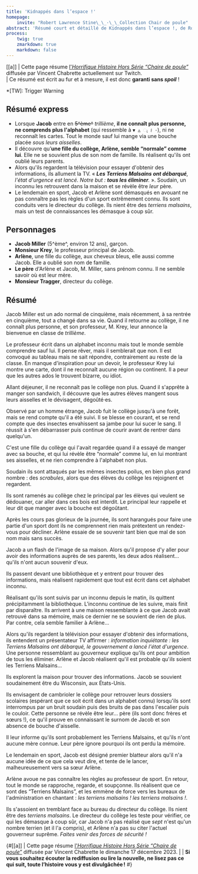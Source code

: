 ```yaml
---
title: 'Kidnappés dans l’espace !'
homepage:
    invite: "Robert Lawrence Stine\_\_·\_\_Collection Chair de poule"
abstract: 'Résumé court et détaillé de Kidnappés dans l’espace !, de Robert Lawrence Stine dans la collection Chair de Poule !'
process:
    twig: true
    zmarkdown: true
    markdown: false
---
```


[[a]]
| Cette page résume [l'_Horrifique Histoire Hors Série “Chaire de poule”_](https://www.twitch.tv/vchabrette) diffusée par Vincent Chabrette actuellement sur Twitch.  
| Ce résumé est écrit au fur et à mesure, il est donc **garanti sans _spoil_** !

*[TW]: Trigger Warning

## Résumé express

- Lorsque **Jacob** entre en ~~5^ème^~~ _trillième_, **il ne connaît plus personne, ne comprends plus l'alphabet** (qui ressemble à `▼ ◬ ැ ⌇ ·`), ni ne reconnaît les cartes. Tout le monde sauf lui mange via une bouche placée _sous leurs aisselles_.
- Il découvre qu’**une fille du collège, Arlène, semble “normale” comme lui**. Elle ne se souvient plus de son nom de famille. Ils réalisent qu'ils ont oublié leurs parents.
- Alors qu'ils regardent la télévision pour essayer d'obtenir des informations, ils allument la TV. « _**Les Terriens Malsains ont débarqué**, l'état d'urgence est lancé. Notre but : **tous les éliminer**._ ». Soudain, un inconnu les retrouvent dans la maison et se révèle être _leur_ père.
- Le lendemain en sport, Jacob et Arlène sont démasqués en avouant ne pas connaître pas les règles d'un sport extrêmement connu. Ils sont conduits vers le directeur du collège. Ils nient être des _terriens malsains_, mais un test de connaissances les démasque à coup sûr.


## Personnages

- **Jacob Miller** (5^ème^, environ 12 ans), garçon.
- **Monsieur Krey**, le professeur principal de Jacob.
- **Arlène**, une fille du collège, aux cheveux bleus, elle aussi comme Jacob. Elle a oublié son nom de famille.
- **Le père** d'Arlène et Jacob, M. Miller, sans prénom connu. Il ne semble savoir où est leur mère.
- **Monsieur Tragger**, directeur du collège.


## Résumé

Jacob Miller est un ado normal de cinquième, mais récemment, à sa rentrée en cinquième, tout a changé dans sa vie. Quand il retourne au collège, il ne connaît plus personne, et son professeur, M. Krey, leur annonce la bienvenue en classe de _trillième_.

Le professeur écrit dans un alphabet inconnu mais tout le monde semble comprendre sauf lui. Il pense rêver, mais il semblerait que non. Il est convoqué au tableau mais ne sait répondre, contrairement au reste de la classe. En manque d'inspiration pour un devoir, le professeur Krey lui montre une carte, dont il ne reconnaît aucune région ou continent. Il a peur que les autres ados le trouvent bizarre, ou idiot.

Allant déjeuner, il ne reconnaît pas le collège non plus. Quand il s'apprête à manger son sandwich, il découvre que les autres élèves mangent sous leurs aisselles et le dévisagent, dégoûté·es.

Observé par un homme étrange, Jacob fuit le collège jusqu'à une forêt, mais se rend compte qu'il a été suivi. Il se blesse en courant, et se rend compte que des insectes envahissent sa jambe pour lui sucer le sang. Il réussit à s'en débarrasser puis continue de courir avant de rentrer dans quelqu'un.

C'est une fille du collège qui l'avait regardée quand il a essayé de manger avec sa bouche, et qui lui révèle être “normale” comme lui, en lui montrant ses aisselles, et ne rien comprendre à l'alphabet non plus.

Soudain ils sont attaqués par les mêmes insectes poilus, en bien plus grand nombre : des _scrabules_, alors que des élèves du collège les rejoignent et regardent.

Ils sont ramenés au collège chez le principal par les élèves qui veulent se dédouaner, car aller dans ces bois est interdit. Le principal leur rappelle et leur dit que manger avec la bouche est dégoûtant.

Après les cours pas glorieux de la journée, ils sont harangués pour faire une partie d'un sport dont ils ne comprennent rien mais prétextent un rendez-vous pour décliner. Arlène essaie de se souvenir tant bien que mal de son nom mais sans succès.

Jacob a un flash de l'image de sa maison. Alors qu'il propose d'y aller pour avoir des informations auprès de ses parents, les deux ados réalisent… qu'ils n'ont aucun souvenir d'eux.

Ils passent devant une bibliothèque et y entrent pour trouver des informations, mais réalisent rapidement que tout est écrit dans cet alphabet inconnu.

Réalisant qu'ils sont suivis par un inconnu depuis le matin, ils quittent précipitamment la bibliothèque. L'inconnu continue de les suivre, mais finit par disparaître. Ils arrivent à une maison ressemblante à ce que Jacob avait retrouvé dans sa mémoire, mais ce dernier ne se souvient de rien de plus. Par contre, cela semble familier à Arlène…

Alors qu'ils regardent la télévision pour essayer d'obtenir des informations, ils entendent un présentateur TV affirmer : _information inquiétante : les Terriens Malsains ont débarqué, le gouvernement a lancé l'état d'urgence_. Une personne ressemblant au gouverneur explique qu'ils ont pour ambition de tous les éliminer. Arlène et Jacob réalisent qu'il est probable qu'_ils_ soient les Terriens Malsains…

Ils explorent la maison pour trouver des informations. Jacob se souvient soudainement être du Wisconsin, aux États-Unis.

Ils envisagent de cambrioler le collège pour retrouver leurs dossiers scolaires (espérant que ce soit écrit dans un alphabet connu) lorsqu'ils sont interrompus par un bruit soudain puis des bruits de pas dans l'escalier puis le couloir. Cette personne se révèle être leur… père (ils sont donc frères et sœurs !), ce qu'il prouve en connaissant le surnom de Jacob et son absence de bouche d'aisselle.

Il leur informe qu'ils sont probablement les Terriens Malsains, et qu'ils n'ont aucune mère connue. Leur père ignore pourquoi ils ont perdu la mémoire.

Le lendemain en sport, Jacob est désigné premier blatteur alors qu'il n'a aucune idée de ce que cela veut dire, et tente de le lancer, malheureusement vers sa sœur Arlène.

Arlène avoue ne pas connaître les règles au professeur de sport. En retour, tout le monde se rapproche, regarde, et soupçonne. Ils réalisent que ce sont des “Terriens Malsains”, et les emmène de force vers les bureaux de l'administration en chantant : _les terriens malsains ! les terriens malsains !_.

Ils s'assoient en tremblant face au bureau du directeur du collège. Ils nient être des _terriens malsains_. Le directeur du collège les teste pour vérifier, ce qui les démasque à coup sûr, car Jacob n'a pas réalisé que _sept_ n'est qu'un nombre terrien (et il l'a compris), et Arlène n'a pas su citer l'actuel gouverneur suprême. _Faites venir des forces de sécurité !_


{#[[a]]
| Cette page résume [l'_Horrifique Histoire Hors Série “Chaire de poule”_](https://www.twitch.tv/videos/2000708744?t=01h32m15s) diffusée par Vincent Chabrette le dimanche 17 décembre 2023.
|
| **Si vous souhaitez écouter la rediffusion ou lire la nouvelle, ne lisez pas ce qui suit, toute l’histoire vous y est divulgâchée !**
#}
